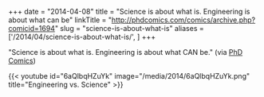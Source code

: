 +++
date = "2014-04-08"
title = "Science is about what is. Engineering is about what can be"
linkTitle = "http://phdcomics.com/comics/archive.php?comicid=1694"
slug = "science-is-about-what-is"
aliases = ['/2014/04/science-is-about-what-is/', ]
+++

"Science is about what is. Engineering is about what CAN be." (via [PhD Comics](http://phdcomics.com/comics/archive.php?comicid=1694))

{{< youtube id="6aQlbqHZuYk" image="/media/2014/6aQlbqHZuYk.png" title="Engineering vs. Science" >}}
